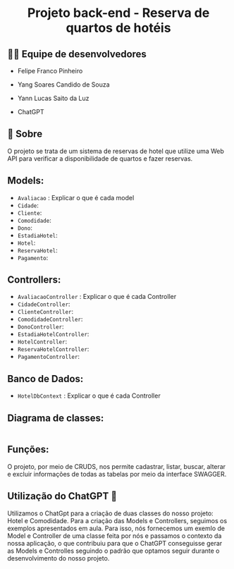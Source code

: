 <h1 align='center'>
    <p>Projeto back-end - Reserva de quartos de hotéis</p>
</h1>

## 🙋‍♂️ Equipe de desenvolvedores
- <p>Felipe Franco Pinheiro</p>
- <p>Yang Soares Candido de Souza</p>
- <p>Yann Lucas Saito da Luz</p>
- <p>ChatGPT</p>

## 📘 Sobre

O projeto se trata de um sistema de reservas de hotel que utilize uma Web API para verificar a disponibilidade de quartos e fazer reservas.

## Models:

- `Avaliacao` : Explicar o que é cada model
- `Cidade`: 
- `Cliente`: 
- `Comodidade`: 
- `Dono`: 
- `EstadiaHotel`: 
- `Hotel`:
- `ReservaHotel`:
- `Pagamento`:

## Controllers:

- `AvaliacaoController` : Explicar o que é cada Controller
- `CidadeController`: 
- `ClienteController`: 
- `ComodidadeController`: 
- `DonoController`: 
- `EstadiaHotelController`: 
- `HotelController`:
- `ReservaHotelController`:
- `PagamentoController`:

## Banco de Dados:

- `HotelDbContext` : Explicar o que é cada Controller

## Diagrama de classes:

<img src="">

## Funções:

O projeto, por meio de CRUDS, nos permite cadastrar, listar, buscar, alterar e excluir informações de todas as tabelas por meio da interface SWAGGER.

## Utilização do ChatGPT 🤖

Utilizamos o ChatGpt para a criação de duas classes do nosso projeto: Hotel e Comodidade. Para a criação das Models e Controllers, seguimos os exemplos apresentados em aula. Para isso, nós fornecemos um exemlo de Model e Controller de uma classe feita por nós e passamos o contexto da nossa aplicação, o que contribuiu para que o ChatGPT conseguisse gerar as Models e Controlles seguindo o padrão que optamos seguir durante o desenvolvimento do nosso projeto.
